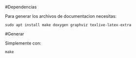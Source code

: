 #Dependencias

Para generar los archivos de documentacion necesitas:

```
sudo apt install make doxygen graphviz texlive-latex-extra
```

#Generar

Simplemente con:

```
make
```

